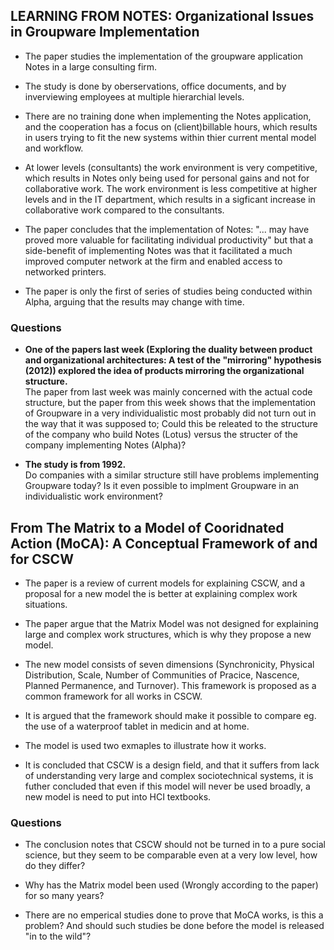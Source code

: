 ## LEARNING FROM NOTES: Organizational Issues in Groupware Implementation ##

*	The paper studies the implementation of the groupware application Notes in a large consulting firm.

*	The study is done by oberservations, office documents, and by inverviewing employees at multiple hierarchial levels.

*	There are no training done when implementing the Notes application, and the cooperation has a focus on (client)billable hours, which results in users trying to fit the new systems within thier current mental model and workflow.

*	At lower levels (consultants) the work environment is very competitive, which results in Notes only being used for personal gains and not for collaborative work. The work environment is less competitive at higher levels and in the IT department, which results in a sigficant increase in collaborative work compared to the consultants.

*	The paper concludes that the implementation of Notes: "... may have proved more valuable for facilitating individual productivity" but that a side-benefit of implementing Notes was that it facilitated a much improved computer network at the firm and enabled access to networked printers.

*	The paper is only the first of series of studies being conducted within Alpha, arguing that the results may change with time.

### Questions ###

*	**One of the papers last week (Exploring the duality between product and organizational architectures: A test of the "mirroring" hypothesis (2012)) explored the idea of products mirroring the organizational structure.**  
	The paper from last week was mainly concerned with the actual code structure, but the paper from this week shows that the implementation of Groupware in a very individualistic most probably did not turn out in the way that it was supposed to; Could this be releated to the structure of the company who build Notes (Lotus) versus the structer of the company implementing Notes (Alpha)?

*	**The study is from 1992.**  
	Do companies with a similar structure still have problems implementing Groupware today? Is it even possible to implment Groupware in an individualistic work environment?

## From The Matrix to a Model of Cooridnated Action (MoCA): A Conceptual Framework of and for CSCW ##

*	The paper is a review of current models for explaining CSCW, and a proposal for a new model the is better at explaining complex work situations.

*	The paper argue that the Matrix Model was not designed for explaining large and complex work structures, which is why they propose a new model.

*	The new model consists of seven dimensions (Synchronicity, Physical Distribution, Scale, Number of Communities of Pracice, Nascence, Planned Permanence, and Turnover). This framework is proposed as a common framework for all works in CSCW.

*	It is argued that the framework should make it possible to compare eg. the use of a waterproof tablet in medicin and at home.

*	The model is used two exmaples to illustrate how it works.

*	It is concluded that CSCW is a design field, and that it suffers from lack of understanding very large and complex sociotechnical systems, it is futher concluded that even if this model will never be used broadly, a new model is need to put into HCI textbooks.

### Questions ###

*	The conclusion notes that CSCW should not be turned in to a pure social science, but they seem to be comparable even at a very low level, how do they differ?

*	Why has the Matrix model been used (Wrongly according to the paper) for so many years?

*	There are no emperical studies done to prove that MoCA works, is this a problem? And should such studies be done before the model is released "in to the wild"?